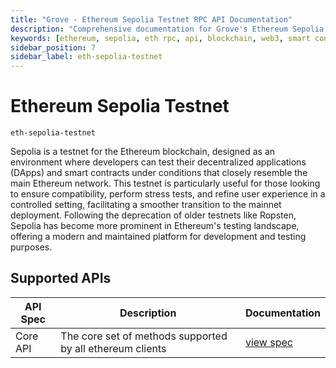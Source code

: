 ```yaml
---
title: "Grove - Ethereum Sepolia Testnet RPC API Documentation"
description: "Comprehensive documentation for Grove's Ethereum Sepolia Testnet RPC API, covering endpoint details and integration strategies for blockchain developers."
keywords: [ethereum, sepolia, eth rpc, api, blockchain, web3, smart contracts, grove, pocket, pokt]
sidebar_position: 7
sidebar_label: eth-sepolia-testnet
---
```


# Ethereum Sepolia Testnet

`eth-sepolia-testnet`

Sepolia is a testnet for the Ethereum blockchain, designed as an environment where developers can test their decentralized applications (DApps) and smart contracts under conditions that closely resemble the main Ethereum network. This testnet is particularly useful for those looking to ensure compatibility, perform stress tests, and refine user experience in a controlled setting, facilitating a smoother transition to the mainnet deployment. Following the deprecation of older testnets like Ropsten, Sepolia has become more prominent in Ethereum's testing landscape, offering a modern and maintained platform for development and testing purposes.

## Supported APIs

| API Spec | Description                                               | Documentation                  |
| -------- | --------------------------------------------------------- | ------------------------------ |
| Core API | The core set of methods supported by all ethereum clients | [view spec](../specs/core-api) |
